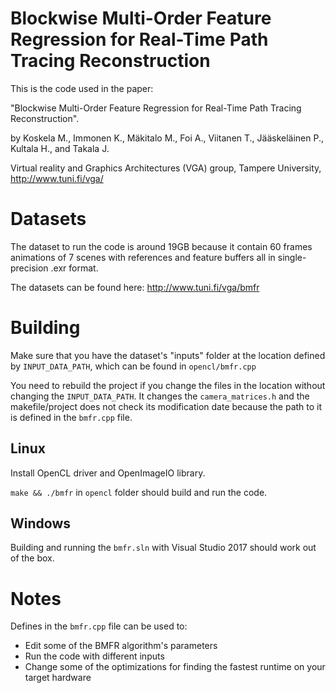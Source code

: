 # Blockwise Multi-Order Feature Regression for Real-Time Path Tracing Reconstruction

This is the code used in the paper:

"Blockwise Multi-Order Feature Regression for Real-Time Path Tracing Reconstruction".

by Koskela M., Immonen K., Mäkitalo M., Foi A., Viitanen T., Jääskeläinen P., 
Kultala H., and Takala J. 

Virtual reality and Graphics Architectures (VGA) group, Tampere University, http://www.tuni.fi/vga/

# Datasets

The dataset to run the code is around 19GB because it contain 60 frames
animations of 7 scenes with references and feature buffers all in
single-precision .exr format.

The datasets can be found here: http://www.tuni.fi/vga/bmfr

# Building

Make sure that you have the dataset's "inputs" folder at the location defined
by `INPUT_DATA_PATH`, which can be found in `opencl/bmfr.cpp`

You need to rebuild the project if you change the files in the location without
changing the `INPUT_DATA_PATH`. It changes the `camera_matrices.h` and the
makefile/project does not check its modification date because the path to it is
defined in the `bmfr.cpp` file.

## Linux

Install OpenCL driver and OpenImageIO library.

`make && ./bmfr` in `opencl` folder should build and run the code.

## Windows

Building and running the `bmfr.sln` with Visual Studio 2017 should work out of
the box.

# Notes

Defines in the `bmfr.cpp` file can be used to:
 * Edit some of the BMFR algorithm's parameters
 * Run the code with different inputs
 * Change some of the optimizations for finding the fastest runtime on your
   target hardware

